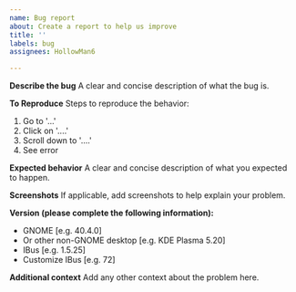 ```yaml
---
name: Bug report
about: Create a report to help us improve
title: ''
labels: bug
assignees: HollowMan6

---
```


**Describe the bug**
A clear and concise description of what the bug is.

**To Reproduce**
Steps to reproduce the behavior:
1. Go to '...'
2. Click on '....'
3. Scroll down to '....'
4. See error

**Expected behavior**
A clear and concise description of what you expected to happen.

**Screenshots**
If applicable, add screenshots to help explain your problem.

**Version (please complete the following information):**
 - GNOME [e.g. 40.4.0]
 - Or other non-GNOME desktop [e.g. KDE Plasma 5.20]
 - IBus [e.g. 1.5.25]
 - Customize IBus [e.g. 72]

**Additional context**
Add any other context about the problem here.
